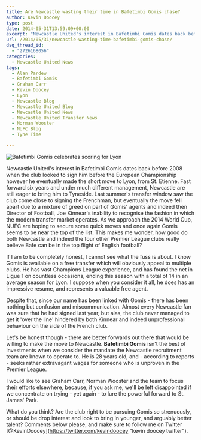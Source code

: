 ```yaml
---
title: Are Newcastle wasting their time in Bafetimbi Gomis chase?
author: Kevin Doocey
type: post
date: 2014-05-31T13:59:09+00:00
excerpt: "Newcastle United's interest in Bafetimbi Gomis dates back before 2008 when the club looked to sign him before the European Championship however he.."
url: /2014/05/31/newcastle-wasting-time-bafetimbi-gomis-chase/
dsq_thread_id:
  - "2726168056"
categories:
  - Newcastle United News
tags:
  - Alan Pardew
  - Bafetimbi Gomis
  - Graham Carr
  - Kevin Doocey
  - Lyon
  - Newcastle Blog
  - Newcastle United Blog
  - Newcastle United News
  - Newcastle United Transfer News
  - Norman Wooster
  - NUFC Blog
  - Tyne Time

---
```

![Bafetimbi Gomis celebrates scoring for Lyon](https://www.tynetime.com/wp-content/uploads/2014/05/Bafetimbi-Gomis-Lyon-2014.jpg "Gomis - Talking to a total of five Premier League clubs ahead of summer move")

Newcastle United's interest in Bafetimbi Gomis dates back before 2008 when the club looked to sign him before the European Championship however he eventually made the short move to Lyon, from St. Etienne. Fast forward six years and under much different management, Newcastle are still eager to bring him to Tyneside. Last summer's transfer window saw the club come close to signing the Frenchman, but eventually the move fell apart due to a mixture of greed on part of Gomis' agents and indeed then Director of Football, Joe Kinnear's inability to recognise the fashion in which the modern transfer market operates. As we approach the 2014 World Cup, NUFC are hoping to secure some quick moves and once again Gomis seems to be near the top of the list. This makes me wonder, how good do both Newcastle and indeed the four other Premier League  clubs really believe Bafe can be in the top flight of English football?

If I am to be completely honest, I cannot see what the fuss is about. I know Gomis is available on a free transfer which will obviously appeal to multiple clubs. He has vast Champions League experience, and has found the net in Ligue 1 on countless occasions, ending this season with a total of 14 in an average season for Lyon. I suppose when you consider it all, he does has an impressive resume, and represents a valuable free agent.

Despite that, since our name has been linked with Gomis - there has been nothing but confusion and miscommunication. Almost every Newcastle fan was sure that he had signed last year, but alas, the club never managed to get it 'over the line' hindered by both Kinnear and indeed unprofessional behaviour on the side of the French club.

Let's be honest though - there are better forwards out there that would be willing to make the move to Newcastle. **Bafetimbi Gomis** isn't the best of investments when we consider the mandate the Newcastle recruitment team are known to operate to. He is 28 years old, and - according to reports - seeks rather extravagant wages for someone who is unproven in the Premier League.

I would like to see Graham Carr, Norman Wooster and the team to focus their efforts elsewhere, because, if you ask me, we'll be left disappointed if we concentrate on trying - yet again - to lure the powerful forward to St. James' Park.

What do you think? Are the club right to be pursuing Gomis so strenuously, or should be drop interest and look to bring in younger, and arguably better talent? Comments below please, and make sure to follow me on Twitter [@KevinDoocey](https://twitter.com/kevindoocey “kevin doocey twitter").
